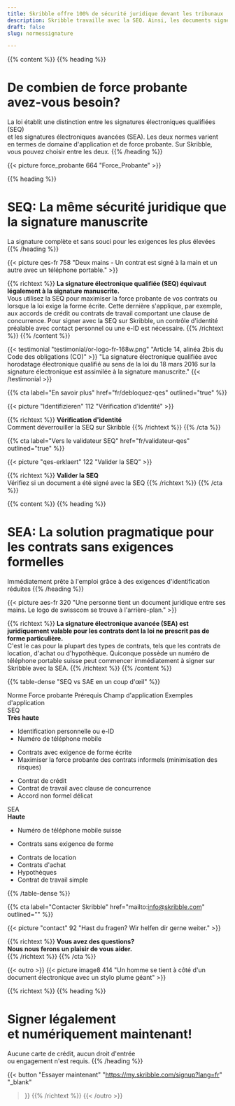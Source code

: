 ```yaml
---
title: Skribble offre 100% de sécurité juridique devant les tribunaux
description: Skribble travaille avec la SEQ. Ainsi, les documents signés avec Skribble sont juridiquement contraignants.
draft: false
slug: normessignature

---
```


{{% content %}}
{{% heading %}}
# De combien de force probante <br class="hide-for-mobile">avez-vous besoin?
La loi établit une distinction entre les signatures électroniques qualifiées (SEQ) <br class="hide-for-mobile">et les signatures électroniques avancées (SEA). Les deux normes varient <br class="hide-for-mobile">en termes de domaine d'application et de force probante.
Sur Skribble, vous pouvez choisir entre les deux.
{{% /heading %}}

{{< picture force_probante 664 "Force_Probante" >}}

{{% heading %}}
# SEQ: La même sécurité juridique que la signature manuscrite
La signature complète et sans souci pour les exigences les plus élevées
{{% /heading %}}

{{< picture qes-fr 758 "Deux mains - Un contrat est signé à la main et un autre avec un téléphone portable." >}}

{{% richtext %}}
**La signature électronique qualifiée (SEQ) équivaut légalement à la signature manuscrite.**<br>
Vous utilisez la SEQ pour maximiser la force probante de vos contrats ou lorsque la loi exige la forme écrite.
Cette dernière s'applique, par exemple, aux accords de crédit ou contrats de travail comportant une clause de concurrence.
Pour signer avec la SEQ sur Skribble, un contrôle d'identité préalable avec contact personnel ou une e-ID est nécessaire.
{{% /richtext %}}
{{% /content %}}

[//]: # (--------------------------------------------------------------------------------------------------------------)

{{< testimonial "testimonial/or-logo-fr-168w.png" "Article 14, alinéa 2bis du Code des obligations (CO)" >}}
"La signature électronique qualifiée avec horodatage électronique qualifié au sens de la loi du 18 mars 2016 sur la signature électronique est assimilée à la signature manuscrite."
{{< /testimonial >}}

[//]: # (--------------------------------------------------------------------------------------------------------------)

{{% cta
  label="En savoir plus"
  href="fr/debloquez-qes"
  outlined="true"
%}}

{{< picture "Identifizieren" 112 "Vérification d'identité" >}}

{{% richtext %}}
**Vérification d'identité**<br>
Comment déverrouiller la SEQ sur Skribble
{{% /richtext %}}
{{% /cta %}}


{{% cta
  label="Vers le validateur SEQ"
  href="fr/validateur-qes"
  outlined="true"
%}}

{{< picture "qes-erklaert" 122 "Valider la SEQ" >}}

{{% richtext %}}
**Valider la SEQ**<br>
Vérifiez si un document a été signé avec la SEQ
{{% /richtext %}}
{{% /cta %}}

[//]: # (--------------------------------------------------------------------------------------------------------------)


{{% content %}}
{{% heading %}}
# SEA: La solution pragmatique pour les contrats sans exigences formelles
Immédiatement prête à l'emploi grâce à des exigences d'identification réduites
{{% /heading %}}

{{< picture aes-fr 320 "Une personne tient un document juridique entre ses mains. Le logo de swisscom se trouve à l'arrière-plan." >}}

{{% richtext %}}
**La signature électronique avancée (SEA) est juridiquement valable pour les contrats dont la loi ne prescrit pas de forme particulière.**<br>
C'est le cas pour la plupart des types de contrats, tels que les contrats de location, d'achat ou d'hypothèque. Quiconque possède un numéro de téléphone portable suisse peut commencer immédiatement à signer sur Skribble avec la SEA.
{{% /richtext %}}
{{% /content %}}

{{% table-dense "SEQ vs SAE en un coup d'œil" %}}

<thead>
<tr>
<th>Norme</th>
<th>Force probante</th>
<th>Prérequis</th>
<th>Champ d'application	</th>
<th>Exemples d'application</th>
</tr>
</thead>

<tbody>
<tr>
<td><div class="icon-qes">SEQ</div></td>
<td><strong>Très haute</strong></td>
<td><ul><li>Identification personnelle ou e-ID</li><li>Numéro de téléphone mobile</li></ul></td>
<td><ul><li>Contrats avec exigence de forme écrite</li><li>Maximiser la force probante des contrats informels (minimisation des risques)</li></ul></td>
<td><ul><li>Contrat de crédit</li><li>Contrat de travail avec clause de concurrence</li><li>Accord non formel délicat</li></ul></td>
</tr>

<tr>
<td><div class="icon-fes">SEA</div></td>
<td><strong>Haute</strong></td>
<td><ul><li>Numéro de téléphone mobile suisse</li></ul></td>
<td><ul><li>Contrats sans exigence de forme</li></ul></td>
<td><ul><li>Contrats de location</li><li>Contrats d'achat</li><li>Hypothèques</li><li>Contrat de travail simple</li></ul></td>
</tr>
</tbody>

{{% /table-dense %}}

[//]: # (--------------------------------------------------------------------------------------------------------------)

{{% cta
  label="Contacter Skribble"
  href="mailto:info@skribble.com"
  outlined=""
%}}

{{< picture "contact" 92 "Hast du fragen? Wir helfen dir gerne weiter." >}}

{{% richtext %}}
**Vous avez des questions? <br class="hide-for-mobile">Nous nous ferons un plaisir de vous aider.**<br>
{{% /richtext %}}
{{% /cta %}}


[//]: # (--------------------------------------------------------------------------------------------------------------)

{{< outro >}}
{{< picture image8 414 "Un homme se tient à côté d'un document électronique avec un stylo plume géant" >}}

{{% richtext %}}
{{% heading %}}
# Signer légalement <br class="hide-for-mobile">et numériquement maintenant!
Aucune carte de crédit, aucun droit d'entrée <br class="hide-for-mobile">ou engagement n'est requis.
{{% /heading %}}

{{< button
  "Essayer maintenant"
  "https://my.skribble.com/signup?lang=fr"
  "_blank"
>}}
{{% /richtext %}}
{{< /outro >}}
